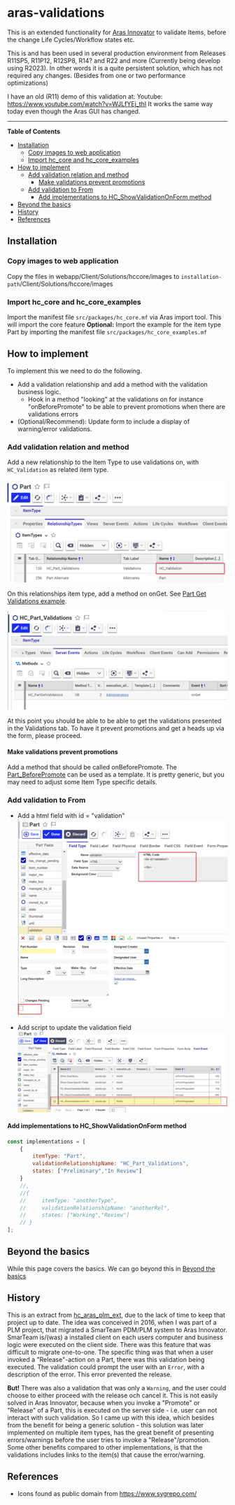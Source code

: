 # aras-validations

This is an extended functionality for [Aras Innovator](https://www.aras.com) to validate Items, before the change Life Cycles/Workflow states etc.

This is and has been used in several production environment from Releases R11SP5, R11P12, R12SP8, R14? and R22 and more (Currently being develop using R2023).
In other words it is a quite persistent solution, which has not required any changes. (Besides from one or two performance optimizations)

I have an old (R11) demo of this validation at: Youtube: <https://www.youtube.com/watch?v=WJLfYEj_thI>
It works the same way today even though the Aras GUI has changed.

---

**Table of Contents**

- [Installation](#installation)
  - [Copy images to web application](#copy-images-to-web-application)
  - [Import hc\_core and hc\_core\_examples](#import-hc_core-and-hc_core_examples)
- [How to implement](#how-to-implement)
  - [Add validation relation and method](#add-validation-relation-and-method)
    - [Make validations prevent promotions](#make-validations-prevent-promotions)
  - [Add validation to From](#add-validation-to-from)
    - [Add implementations to HC\_ShowValidationOnForm method](#add-implementations-to-hc_showvalidationonform-method)
- [Beyond the basics](#beyond-the-basics)
- [History](#history)
- [References](#references)


## Installation

### Copy images to web application

Copy the files in webapp/Client/Solutions/hccore/images to `installation-path`/Client/Solutions/hccore/images

### Import hc_core and hc_core_examples

Import the manifest file `src/packages/hc_core.mf` via Aras import tool. This will import the core feature
**Optional:** Import the example for the item type Part by importing the manifest file `src/packages/hc_core_examples.mf`

## How to implement

To implement this we need to do the following.

- Add a validation relationship and add a method with the validation business logic.
  - Hook in a method "looking" at the validations on for instance "onBeforePromote" to be able to prevent promotions when there are validations errors
- (Optional/Recommend): Update form to include a display of warning/error validations.

### Add validation relation and method

Add a new relationship to the Item Type to use validations on, with `HC_Validation` as related item type.

![Validation Rel](docs/images/validation-rel.png)

On this relationships item type, add a method on onGet. See [Part Get Validations example](./src/packages/hc_core_examples/Import/Method/HC_PartGetValidations.xml).

![Validation onGet](docs/images/validation-onget.png)

At this point you should be able to be able to get the validations presented in the Validations tab.
To have it prevent promotions and get a heads up via the form, please proceed.

#### Make validations prevent promotions

Add a method that should be called onBeforePromote. The [Part_BeforePromote](./src/packages/hc_core_examples/Import/Method/HC_PartBeforePromote.xml) can be used as a template. It is pretty generic, but you may need to adjust some Item Type specific details.

### Add validation to From

- Add a html field with id = "validation"
![Validation on form](docs/images/validation-field-on-form.png)

- Add script to update the validation field
![Validation script](docs/images/validation-script-on-form.png)

#### Add implementations to HC_ShowValidationOnForm method

``` javascript
const implementations = [
    {   
        itemType: "Part",
        validationRelationshipName: "HC_Part_Validations",
        states: ["Preliminary","In Review"]
    }
    //,
    //{   
    //     itemType: "anotherType",
    //     validationRelationshipName: "anotherRel",
    //     states: ["Working","Review"]
    // }
];
```

## Beyond the basics

While this page covers the basics. We can go beyond this in [Beyond the basics](./docs/Beyond-the-basics.md)

## History

This is an extract from [hc_aras_plm_ext](https://github.com/polyfacet/hc_aras_plm_ext), due to the lack of time to keep that project up to date.
The idea was conceived in 2016, when I was part of a PLM project, that migrated a SmarTeam PDM/PLM system to Aras Innovator.
SmarTeam is/(was) a installed client on each users computer and business logic were executed on the client side. There was this feature that was difficult to migrate one-to-one.
The specific thing was that when a user invoked a "Release"-action on a Part, there was this validation being executed. The validation could prompt the user with an `Error`, with a description of the error. This error prevented the release.

**But!** There was also a validation that was only a `Warning`, and the user could choose to either proceed with the release och cancel it. This is not easily solved in Aras Innovator, because when you invoke a "Promote" or "Release" of a Part, this is executed on the server side - i.e. user can not interact with such validation.
So I came up with this idea, which besides from the benefit for being a generic solution - this solution was later implemented on multiple item types, has the great benefit of presenting errors/warnings before the user tries to invoke a "Release"/promotion. Some other benefits compared to other implementations, is that the validations includes links to the item(s) that cause the error/warning.

## References

- Icons found as public domain from <https://www.svgrepo.com/>
